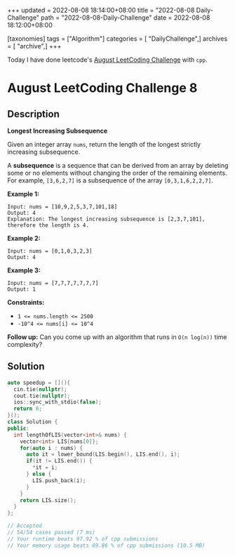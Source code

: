 +++
updated = 2022-08-08 18:14:00+08:00
title = "2022-08-08 Daily-Challenge"
path = "2022-08-08-Daily-Challenge"
date = 2022-08-08 18:12:00+08:00

[taxonomies]
tags = ["Algorithm"]
categories = [ "DailyChallenge",]
archives = [ "archive",]
+++

Today I have done leetcode's [August LeetCoding Challenge](https://leetcode.com/problems/longest-increasing-subsequence/) with `cpp`.

<!-- more -->

# August LeetCoding Challenge 8

## Description

**Longest Increasing Subsequence**

Given an integer array `nums`, return the length of the longest strictly increasing subsequence.

A **subsequence** is a sequence that can be derived from an array by deleting some or no elements without changing the order of  the remaining elements. For example, `[3,6,2,7]` is a subsequence of the array `[0,3,1,6,2,2,7]`.

 

**Example 1:**

```
Input: nums = [10,9,2,5,3,7,101,18]
Output: 4
Explanation: The longest increasing subsequence is [2,3,7,101], therefore the length is 4.
```

**Example 2:**

```
Input: nums = [0,1,0,3,2,3]
Output: 4
```

**Example 3:**

```
Input: nums = [7,7,7,7,7,7,7]
Output: 1
```

 

**Constraints:**

- `1 <= nums.length <= 2500`
- `-10^4 <= nums[i] <= 10^4`

 

**Follow up:** Can you come up with an algorithm that runs in `O(n log(n))` time complexity?

## Solution

``` cpp
auto speedup = [](){
  cin.tie(nullptr);
  cout.tie(nullptr);
  ios::sync_with_stdio(false);
  return 0;
}();
class Solution {
public:
  int lengthOfLIS(vector<int>& nums) {
    vector<int> LIS{nums[0]};
    for(auto i : nums) {
      auto it = lower_bound(LIS.begin(), LIS.end(), i);
      if(it != LIS.end()) {
        *it = i;
      } else {
        LIS.push_back(i);
      }
    }
    return LIS.size();
  }
};

// Accepted
// 54/54 cases passed (7 ms)
// Your runtime beats 97.92 % of cpp submissions
// Your memory usage beats 69.86 % of cpp submissions (10.5 MB)
```
